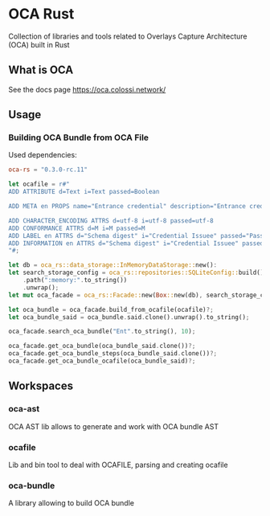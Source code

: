 # OCA Rust

Collection of libraries and tools related to Overlays Capture Architecture (OCA) built in Rust

## What is OCA

See the docs page https://oca.colossi.network/

## Usage

### Building OCA Bundle from OCA File

Used dependencies:
```toml
oca-rs = "0.3.0-rc.11"
```

```rust
let ocafile = r#"
ADD ATTRIBUTE d=Text i=Text passed=Boolean

ADD META en PROPS name="Entrance credential" description="Entrance credential"

ADD CHARACTER_ENCODING ATTRS d=utf-8 i=utf-8 passed=utf-8
ADD CONFORMANCE ATTRS d=M i=M passed=M
ADD LABEL en ATTRS d="Schema digest" i="Credential Issuee" passed="Passed"
ADD INFORMATION en ATTRS d="Schema digest" i="Credential Issuee" passed="Enables or disables passing"
"#;

let db = oca_rs::data_storage::InMemoryDataStorage::new():
let search_storage_config = oca_rs::repositories::SQLiteConfig::build()
    .path(":memory:".to_string())
    .unwrap();
let mut oca_facade = oca_rs::Facade::new(Box::new(db), search_storage_config);

let oca_bundle = oca_facade.build_from_ocafile(ocafile)?;
let oca_bundle_said = oca_bundle.said.clone().unwrap().to_string();

oca_facade.search_oca_bundle("Ent".to_string(), 10);

oca_facade.get_oca_bundle(oca_bundle_said.clone())?;
oca_facade.get_oca_bundle_steps(oca_bundle_said.clone())?;
oca_facade.get_oca_bundle_ocafile(oca_bundle_said)?;
```

## Workspaces

### oca-ast

OCA AST lib allows to generate and work with OCA bundle AST

### ocafile

Lib and bin tool to deal with OCAFILE, parsing and creating ocafile

### oca-bundle

A library allowing to build OCA bundle
